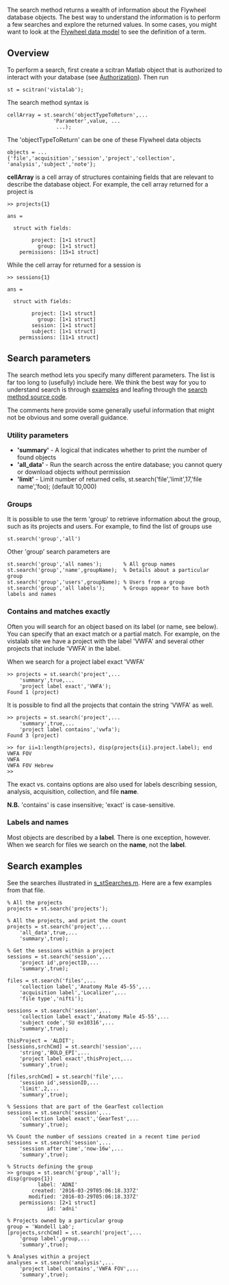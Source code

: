 The search method returns a wealth of information about the Flywheel database objects. The best way to understand the information is to perform a few searches and explore the returned values.  In some cases, you might want to look at the [Flywheel data model](https://github.com/scitran/core/wiki/Data-Model) to see the definition of a term.

## Overview
To perform a search, first create a scitran Matlab object that is authorized to interact with your database (see [Authorization](Authorization)).  Then run

    st = scitran('vistalab');

The search method syntax is
```
cellArray = st.search('objectTypeToReturn',...
               'Parameter',value, ...
                ...);
```
The 'objectTypeToReturn' can be one of these Flywheel data objects
```
objects = ...
{'file','acquisition','session','project','collection', 'analysis','subject','note'};
```

**cellArray** is a cell array of structures containing fields that are relevant to describe the database object.  For example, the cell array returned for a project is
```
>> projects{1}

ans = 

  struct with fields:

        project: [1×1 struct]
          group: [1×1 struct]
    permissions: [15×1 struct]
```
While the cell array for returned for a session is

```
>> sessions{1}

ans = 

  struct with fields:

        project: [1×1 struct]
          group: [1×1 struct]
        session: [1×1 struct]
        subject: [1×1 struct]
    permissions: [11×1 struct]
```

## Search parameters

The search method lets you specify many different parameters.  The list is far too long to (usefully) include here.  We think the best way for you to understand search is through [examples](https://github.com/scitran/client/blob/master/scripts/s_stSearches.m) and leafing through the [search method source code](https://github.com/scitran/client/blob/master/%40scitran/search.m).

The comments here provide some generally useful information that might not be obvious and some overall guidance.

### Utility parameters

* **'summary'**  - A logical that indicates whether to print the number of found objects
* **'all_data'** - Run the search across the entire database; you cannot query or download objects without permission
* **'limit'**    - Limit number of returned cells, st.search('file','limit',17,'file name','foo); (default 10,000)

### Groups
It is possible to use the term 'group' to retrieve information about the group, such as its projects and users. For example, to find the list of groups use

    st.search('group','all')

Other 'group' search parameters are 
```
st.search('group','all names');       % All group names
st.search('group','name',groupName);  % Details about a particular group
st.search('group','users',groupName); % Users from a group
st.search('group','all labels');      % Groups appear to have both labels and names
```
### Contains and matches exactly

Often you will search for an object based on its label (or name, see below). You can specify that an exact match or a partial match. For example, on the vistalab site we have a project with the label 'VWFA' and several other projects that include 'VWFA' in the label.  

When we search for a project label exact 'VWFA'
```
>> projects = st.search('project',...
    'summary',true,...
    'project label exact','VWFA');
Found 1 (project)
```

It is possible to find all the projects that contain the string 'VWFA' as well.

```
>> projects = st.search('project',...
    'summary',true,...
    'project label contains','vwfa');
Found 3 (project)

>> for ii=1:length(projects), disp(projects{ii}.project.label); end
VWFA FOV
VWFA
VWFA FOV Hebrew
>> 
```
The exact vs. contains options are also used for labels describing session, analysis, acquisition, collection, and file **name**.

**N.B.**  'contains' is case insensitive; 'exact' is case-sensitive.

### Labels and names

Most objects are described by a **label**.  There is one exception, however.  When we search for files we search on the **name**, not the **label**.

## Search examples

See the searches illustrated in [s_stSearches.m](https://github.com/scitran/client/blob/master/scripts/s_stSearches.m). Here are a few examples from that file.

```
% All the projects
projects = st.search('projects');

% All the projects, and print the count
projects = st.search('project',...
    'all_data',true,...
    'summary',true);

% Get the sessions within a project
sessions = st.search('session',...
    'project id',projectID,...
    'summary',true);

files = st.search('files',...
    'collection label','Anatomy Male 45-55',...
    'acquisition label','Localizer',...
    'file type','nifti');

sessions = st.search('session',...
    'collection label exact','Anatomy Male 45-55',...
    'subject code','SU ex10316',...
    'summary',true);

thisProject = 'ALDIT';
[sessions,srchCmd] = st.search('session',...
    'string','BOLD_EPI',...
    'project label exact',thisProject,...
    'summary',true);

[files,srchCmd] = st.search('file',...
    'session id',sessionID,...
    'limit',2,...
    'summary',true);

% Sessions that are part of the GearTest collection
sessions = st.search('session',...
    'collection label exact','GearTest',...
    'summary',true);

%% Count the number of sessions created in a recent time period
sessions = st.search('session',...
    'session after time','now-16w',...
    'summary',true);

% Structs defining the group
>> groups = st.search('group','all');
disp(groups{1})
          label: 'ADNI'
        created: '2016-03-29T05:06:18.337Z'
       modified: '2016-03-29T05:06:18.337Z'
    permissions: [2×1 struct]
             id: 'adni'

% Projects owned by a particular group
group = 'Wandell Lab';
[projects,srchCmd] = st.search('project',...
    'group label',group,...
    'summary',true);

% Analyses within a project
analyses = st.search('analysis',...
    'project label contains','VWFA FOV',...
    'summary',true);

```





